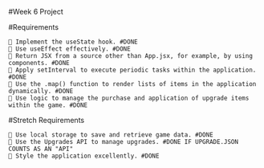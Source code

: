 #Week 6 Project

#Requirements

    🎯 Implement the useState hook. #DONE
    🎯 Use useEffect effectively. #DONE
    🎯 Return JSX from a source other than App.jsx, for example, by using components. #DONE
    🎯 Apply setInterval to execute periodic tasks within the application. #DONE
    🎯 Use the .map() function to render lists of items in the application dynamically. #DONE
    🎯 Use logic to manage the purchase and application of upgrade items within the game. #DONE

#Stretch Requirements

    🏹 Use local storage to save and retrieve game data. #DONE
    🏹 Use the Upgrades API to manage upgrades. #DONE IF UPGRADE.JSON COUNTS AS AN "API"
    🏹 Style the application excellently. #DONE
